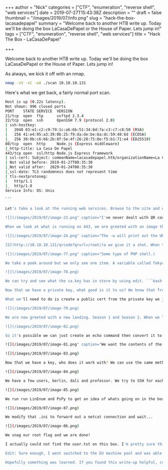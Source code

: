 +++
author = "Nick"
categories = ["CTF", "enumeration", "reverse shell", "web services"]
date = 2019-07-27T15:43:38Z
description = ""
draft = false
thumbnail = "/images/2019/07/info.png"
slug = "hack-the-box-lacasadepapel"
summary = "Welcome back to another HTB write up. Today we'll be doing the box LaCasaDePapel or the House of Paper. Lets jump in!"
tags = ["CTF", "enumeration", "reverse shell", "web services"]
title = "Hack The Box - LaCasaDePapel"

+++


Welcome back to another HTB write up. Today we'll be doing the box LaCasaDePapel or the House of Paper. Lets jump in!

As always, we kick it off with an nmap.

```bash
nmap -sV -sC -oA ./scan 10.10.10.131
```

Here's what we get back, a fairly normal port scan.

````bash
Host is up (0.22s latency).
Not shown: 996 closed ports
PORT    STATE SERVICE  VERSION
21/tcp  open  ftp      vsftpd 2.3.4
22/tcp  open  ssh      OpenSSH 7.9 (protocol 2.0)
| ssh-hostkey: 
|   2048 03:e1:c2:c9:79:1c:a6:6b:51:34:8d:7a:c3:c7:c8:50 (RSA)
|   256 41:e4:95:a3:39:0b:25:f9:da:de:be:6a:dc:59:48:6d (ECDSA)
|_  256 30:0b:c6:66:2b:8f:5e:4f:26:28:75:0e:f5:b1:71:e4 (ED25519)
80/tcp  open  http     Node.js (Express middleware)
|_http-title: La Casa De Papel
443/tcp open  ssl/http Node.js Express framework
| ssl-cert: Subject: commonName=lacasadepapel.htb/organizationName=La Casa De Papel
| Not valid before: 2019-01-27T08:35:30
|_Not valid after:  2029-01-24T08:35:30
|_ssl-date: TLS randomness does not represent time
| tls-nextprotoneg: 
|   http/1.1
|_  http/1.0
Service Info: OS: Unix

```

Let's take a look at the running web services. Browse to the site and we are greeted with a QR code.. interesting. Let's peek the source. In the source we see the URL for the QR Token and that's about it.

![](/images/2019/07/image-23.png" caption="I've never dealt with QR codes and token's before. Better get to googling...)

When we look at what is running on 443, we are greeted with an image that says Certificate Error. So we need some type of pair to continue maybe? Lets keep looking at what we have. A quick searchsploit for vsftpd shows that we do have 1 exploit to potentially try.

![](/images/2019/07/image-24.png" caption="The -w will print out the URL for the exploit as well.)

[S](http://10.10.10.131/qrcode?qrurl=/root/)o we give it a shot. When this is exploit is run, it opens a debugging port on 6200. So we telnet to it and see what we have.

![](/images/2019/07/image-77.png" caption="Some type of PHP shell.)

We take a peek around but we only see one item. A variable called Tokyo. When we view it we get some code that references a certificate.

![](/images/2019/07/image-78.png)

We can try and see what the ca.key has in store by using edit. ```bash edit -e /home/nairobica.key```

Now that we have a private key, what good is it to us? We know that from enumerating before we have content on port 80 and 443. Port 80 seems like a rabbit hole, however, port 443 asks us for a valid certificate to enter. This could be our opening!

What we'll need to do is create a public cert from the private key we just obtained. We will issue the following: ```bash openssl req -key /privatekey.txt -new -x509 -days 365 -out casa.crt```. ONce we've done that, we get our .crt, however, we need to convert this to a PKCS format from PEM. So we do the following ```bash openssl pkcs12 -inkey casa.crt -export -out new_casa.pfx```. Now that we have a valid certificate that FireFox will take, we import it and head back to the site.

![](/images/2019/07/image-79.png)

We are now greeted with a new landing. Season 1 and Season 2. When we look at the links, we see that Season-2 is using ?PATH=. This would lead me to believe we can use directory traversal with ../../../ lets see what we get. Sure enough we get the output of the /etc directory! Using this we can path around and see what we have and we do see a .ssh file in /berlin/ but how can we view it? If you took a look around the site you will notice that each episode of Season 2 has what looks like base64 encoding:

![](/images/2019/07/image-82.png)

So it's possible we can just create an echo command then convert it to base63 and plug it into our web browser!

![](/images/2019/07/image-81.png" caption="We want the contents of the id_rsa file!)

![](/images/2019/07/image-83.png)

Now that we have a key, who does it work with? We can use the same method as above to get the contents of the passwd file, this should give us some insite.

![](/images/2019/07/image-84.png)

We have a few users, berlin, dali and professor. We try to SSH for each user and see what works. Turns out, its professor.

![](/images/2019/07/image-85.png)

We run run LinEnum and PsPy to get an idea of whats going on in the box. We see a cron job executing as root calling memcached.ini.

![](/images/2019/07/image-87.png)

We modify that .ini to forward out a netcat connection and wait...

![](/images/2019/07/image-86.png)

We snag our root flag and we are done!

I actually could not find the user.txt on this box. I'm pretty sure this is the down side of free services. Someone nuked it...

Edit: Sure enough, I went switched to the EU machine pool and was able to get the user.txt via the base64 file traversal method above.

Hopefully something was learned. If you found this write-up helpful, consider sending some respect my way: [Lovecore's HTB Profile](https://www.hackthebox.eu/home/users/profile/95635).

